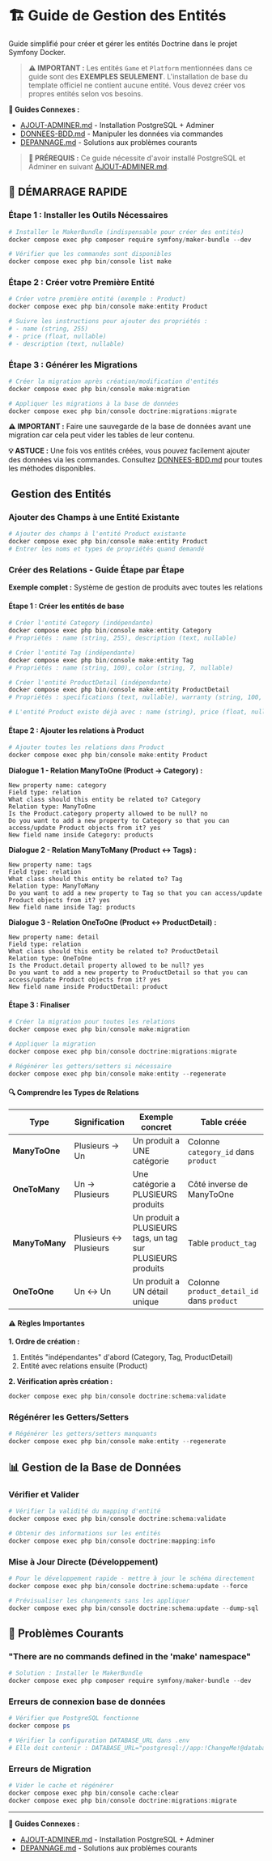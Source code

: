 # 🏗️ Guide de Gestion des Entités

Guide simplifié pour créer et gérer les entités Doctrine dans le projet Symfony Docker.

> **⚠️ IMPORTANT :** Les entités `Game` et `Platform` mentionnées dans ce guide sont des **EXEMPLES SEULEMENT**. L'installation de base du template officiel ne contient aucune entité. Vous devez créer vos propres entités selon vos besoins.

**🔗 Guides Connexes :**
- [AJOUT-ADMINER.md](AJOUT-ADMINER.md) - Installation PostgreSQL + Adminer
- [DONNEES-BDD.md](DONNEES-BDD.md) - Manipuler les données via commandes
- [DEPANNAGE.md](DEPANNAGE.md) - Solutions aux problèmes courants

> **🔧 PRÉREQUIS :** Ce guide nécessite d'avoir installé PostgreSQL et Adminer en suivant [AJOUT-ADMINER.md](AJOUT-ADMINER.md).

## 🚀 DÉMARRAGE RAPIDE

### Étape 1 : Installer les Outils Nécessaires

```powershell
# Installer le MakerBundle (indispensable pour créer des entités)
docker compose exec php composer require symfony/maker-bundle --dev

# Vérifier que les commandes sont disponibles
docker compose exec php bin/console list make
```

### Étape 2 : Créer votre Première Entité

```powershell
# Créer votre première entité (exemple : Product)
docker compose exec php bin/console make:entity Product

# Suivre les instructions pour ajouter des propriétés :
# - name (string, 255)
# - price (float, nullable)
# - description (text, nullable)
```


### Étape 3 : Générer les Migrations

```powershell
# Créer la migration après création/modification d'entités
docker compose exec php bin/console make:migration

# Appliquer les migrations à la base de données
docker compose exec php bin/console doctrine:migrations:migrate
```

**⚠️ IMPORTANT :** Faire une sauvegarde de la base de données avant une migration car cela peut vider les tables de leur contenu.

**💡 ASTUCE :** Une fois vos entités créées, vous pouvez facilement ajouter des données via les commandes. Consultez [DONNEES-BDD.md](DONNEES-BDD.md) pour toutes les méthodes disponibles.

## ️ Gestion des Entités

### Ajouter des Champs à une Entité Existante

```powershell
# Ajouter des champs à l'entité Product existante
docker compose exec php bin/console make:entity Product
# Entrer les noms et types de propriétés quand demandé
```

### Créer des Relations - Guide Étape par Étape

**Exemple complet :** Système de gestion de produits avec toutes les relations

#### Étape 1 : Créer les entités de base

```powershell
# Créer l'entité Category (indépendante)
docker compose exec php bin/console make:entity Category
# Propriétés : name (string, 255), description (text, nullable)

# Créer l'entité Tag (indépendante)  
docker compose exec php bin/console make:entity Tag
# Propriétés : name (string, 100), color (string, 7, nullable)

# Créer l'entité ProductDetail (indépendante)
docker compose exec php bin/console make:entity ProductDetail
# Propriétés : specifications (text, nullable), warranty (string, 100, nullable)

# L'entité Product existe déjà avec : name (string), price (float, nullable)
```

#### Étape 2 : Ajouter les relations à Product

```powershell
# Ajouter toutes les relations dans Product
docker compose exec php bin/console make:entity Product
```

**Dialogue 1 - Relation ManyToOne (Product → Category) :**
```
New property name: category
Field type: relation
What class should this entity be related to? Category
Relation type: ManyToOne
Is the Product.category property allowed to be null? no
Do you want to add a new property to Category so that you can access/update Product objects from it? yes
New field name inside Category: products
```

**Dialogue 2 - Relation ManyToMany (Product ↔ Tags) :**
```
New property name: tags
Field type: relation  
What class should this entity be related to? Tag
Relation type: ManyToMany
Do you want to add a new property to Tag so that you can access/update Product objects from it? yes
New field name inside Tag: products
```

**Dialogue 3 - Relation OneToOne (Product ↔ ProductDetail) :**
```
New property name: detail
Field type: relation
What class should this entity be related to? ProductDetail
Relation type: OneToOne
Is the Product.detail property allowed to be null? yes
Do you want to add a new property to ProductDetail so that you can access/update Product objects from it? yes
New field name inside ProductDetail: product
```

#### Étape 3 : Finaliser

```powershell
# Créer la migration pour toutes les relations
docker compose exec php bin/console make:migration

# Appliquer la migration
docker compose exec php bin/console doctrine:migrations:migrate

# Régénérer les getters/setters si nécessaire
docker compose exec php bin/console make:entity --regenerate
```

#### 🔍 Comprendre les Types de Relations

| Type | Signification | Exemple concret | Table créée |
|------|---------------|-----------------|-------------|
| **ManyToOne** | Plusieurs → Un | Un produit a UNE catégorie | Colonne `category_id` dans `product` |
| **OneToMany** | Un → Plusieurs | Une catégorie a PLUSIEURS produits | Côté inverse de ManyToOne |
| **ManyToMany** | Plusieurs ↔ Plusieurs | Un produit a PLUSIEURS tags, un tag sur PLUSIEURS produits | Table `product_tag` |
| **OneToOne** | Un ↔ Un | Un produit a UN détail unique | Colonne `product_detail_id` dans `product` |


#### ⚠️ Règles Importantes

**1. Ordre de création :**
1. Entités "indépendantes" d'abord (Category, Tag, ProductDetail)
2. Entité avec relations ensuite (Product)

**2. Vérification après création :**
```powershell
docker compose exec php bin/console doctrine:schema:validate
```

### Régénérer les Getters/Setters

```powershell
# Régénérer les getters/setters manquants
docker compose exec php bin/console make:entity --regenerate
```

## 📊 Gestion de la Base de Données

### Vérifier et Valider

```powershell
# Vérifier la validité du mapping d'entité
docker compose exec php bin/console doctrine:schema:validate

# Obtenir des informations sur les entités
docker compose exec php bin/console doctrine:mapping:info
```

### Mise à Jour Directe (Développement)

```powershell
# Pour le développement rapide - mettre à jour le schéma directement
docker compose exec php bin/console doctrine:schema:update --force

# Prévisualiser les changements sans les appliquer
docker compose exec php bin/console doctrine:schema:update --dump-sql
```


## 🛑 Problèmes Courants

### "There are no commands defined in the 'make' namespace"
```powershell
# Solution : Installer le MakerBundle
docker compose exec php composer require symfony/maker-bundle --dev
```

### Erreurs de connexion base de données
```powershell
# Vérifier que PostgreSQL fonctionne
docker compose ps

# Vérifier la configuration DATABASE_URL dans .env
# Elle doit contenir : DATABASE_URL="postgresql://app:!ChangeMe!@database:5432/app..."
```

### Erreurs de Migration
```powershell
# Vider le cache et régénérer
docker compose exec php bin/console cache:clear
docker compose exec php bin/console doctrine:migrations:migrate
```

---

**🔗 Guides Connexes :**
- [AJOUT-ADMINER.md](AJOUT-ADMINER.md) - Installation PostgreSQL + Adminer
- [DEPANNAGE.md](DEPANNAGE.md) - Solutions aux problèmes courants